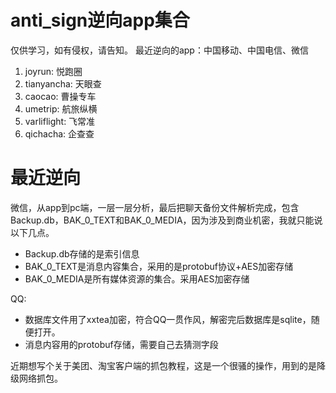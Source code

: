 # anti_sign逆向app集合
仅供学习，如有侵权，请告知。
最近逆向的app：中国移动、中国电信、微信


1. joyrun: 悦跑圈
2. tianyancha: 天眼查
3. caocao: 曹操专车
4. umetrip: 航旅纵横
5. varliflight: 飞常准
6. qichacha: 企查查

# 最近逆向
 微信，从app到pc端，一层一层分析，最后把聊天备份文件解析完成，包含Backup.db，BAK_0_TEXT和BAK_0_MEDIA，因为涉及到商业机密，我就只能说以下几点。
- Backup.db存储的是索引信息
- BAK_0_TEXT是消息内容集合，采用的是protobuf协议+AES加密存储
- BAK_0_MEDIA是所有媒体资源的集合。采用AES加密存储

QQ: 
- 数据库文件用了xxtea加密，符合QQ一贯作风，解密完后数据库是sqlite，随便打开。
- 消息内容用的protobuf存储，需要自己去猜测字段

近期想写个关于美团、淘宝客户端的抓包教程，这是一个很骚的操作，用到的是降级网络抓包。
